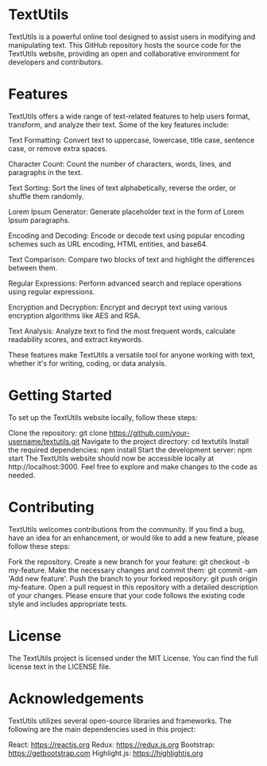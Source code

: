 <h1>TextUtils</h1>
TextUtils is a powerful online tool designed to assist users in modifying and manipulating text. This GitHub repository hosts the source code for the TextUtils website, providing an open and collaborative environment for developers and contributors.

<h1>Features</h1>
TextUtils offers a wide range of text-related features to help users format, transform, and analyze their text. Some of the key features include:

Text Formatting: Convert text to uppercase, lowercase, title case, sentence case, or remove extra spaces.

Character Count: Count the number of characters, words, lines, and paragraphs in the text.

Text Sorting: Sort the lines of text alphabetically, reverse the order, or shuffle them randomly.

Lorem Ipsum Generator: Generate placeholder text in the form of Lorem Ipsum paragraphs.

Encoding and Decoding: Encode or decode text using popular encoding schemes such as URL encoding, HTML entities, and base64.

Text Comparison: Compare two blocks of text and highlight the differences between them.

Regular Expressions: Perform advanced search and replace operations using regular expressions.

Encryption and Decryption: Encrypt and decrypt text using various encryption algorithms like AES and RSA.

Text Analysis: Analyze text to find the most frequent words, calculate readability scores, and extract keywords.

These features make TextUtils a versatile tool for anyone working with text, whether it's for writing, coding, or data analysis.


<h1>Getting Started</h1>
To set up the TextUtils website locally, follow these steps:

Clone the repository: git clone https://github.com/your-username/textutils.git
Navigate to the project directory: cd textutils
Install the required dependencies: npm install
Start the development server: npm start
The TextUtils website should now be accessible locally at http://localhost:3000. Feel free to explore and make changes to the code as needed.

<h1>Contributing</h1>
TextUtils welcomes contributions from the community. If you find a bug, have an idea for an enhancement, or would like to add a new feature, please follow these steps:

Fork the repository.
Create a new branch for your feature: git checkout -b my-feature.
Make the necessary changes and commit them: git commit -am 'Add new feature'.
Push the branch to your forked repository: git push origin my-feature.
Open a pull request in this repository with a detailed description of your changes.
Please ensure that your code follows the existing code style and includes appropriate tests.

<h1>License</h1>
The TextUtils project is licensed under the MIT License. You can find the full license text in the LICENSE file.

<h1>Acknowledgements</h1>
TextUtils utilizes several open-source libraries and frameworks. The following are the main dependencies used in this project:

React: https://reactjs.org
Redux: https://redux.js.org
Bootstrap: https://getbootstrap.com
Highlight.js: https://highlightjs.org
